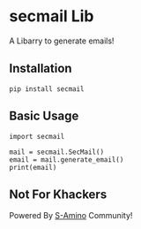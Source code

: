 # secmail Lib
A Libarry to generate emails!

## Installation
``pip install secmail``

## Basic Usage
```
import secmail

mail = secmail.SecMail()
email = mail.generate_email()
print(email)
```

## Not For Khackers

Powered By [S-Amino](http://aminoapps.com/c/sr_Lz) Community!